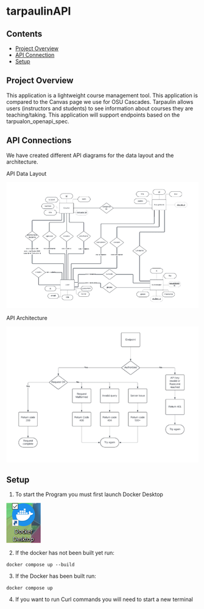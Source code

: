 # tarpaulinAPI
## Contents
- [Project Overview](#project-overview)
- [API Connection](#api-connections)
- [Setup](#setup)
    

## Project Overview
This application is a lightweight course management tool. This application is compared to the Canvas page we use for OSU Cascades. Tarpaulin allows users (instructors and students) to see information about courses they are teaching/taking. This application will support endpoints based on the tarpualon_openapi_spec.
## API Connections
We have created different API diagrams for the data layout and the architecture.

API Data Layout

![API Data Layout](./media/API_Data_Layout.png)

API Architecture

![API Architecture](./media/API_architecture.png)

## Setup
1.  To start the Program you must first launch Docker Desktop
    
![alt text](./media/Docker%20Desktop.png)

2.  If the docker has not been built yet run:
```
docker compose up --build
```
3.  If the Docker has been built run:
```
docker compose up
```
4.  If you want to run Curl commands you will need to start a new terminal



